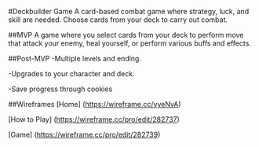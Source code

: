 #Deckbuilder Game
A card-based combat game where strategy, luck, and skill are needed.  Choose cards from your deck to carry out combat.

##MVP 
A game where you select cards from your deck to perform move that attack your enemy, heal yourself, or perform various buffs and effects.

##Post-MVP
-Multiple levels and ending.

-Upgrades to your character and deck.

-Save progress through cookies

##Wireframes
[Home] (https://wireframe.cc/vyeNvA)

[How to Play] (https://wireframe.cc/pro/edit/282737)

[Game] (https://wireframe.cc/pro/edit/282739)